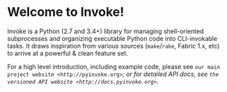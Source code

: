 Welcome to Invoke!
==================

Invoke is a Python (2.7 and 3.4+) library for managing shell-oriented
subprocesses and organizing executable Python code into CLI-invokable tasks. It
draws inspiration from various sources (``make``/``rake``, Fabric 1.x, etc) to
arrive at a powerful & clean feature set.

For a high level introduction, including example code, please see `our main
project website <http://pyinvoke.org>`_; or for detailed API docs, see `the
versioned API website <http://docs.pyinvoke.org>`_.
